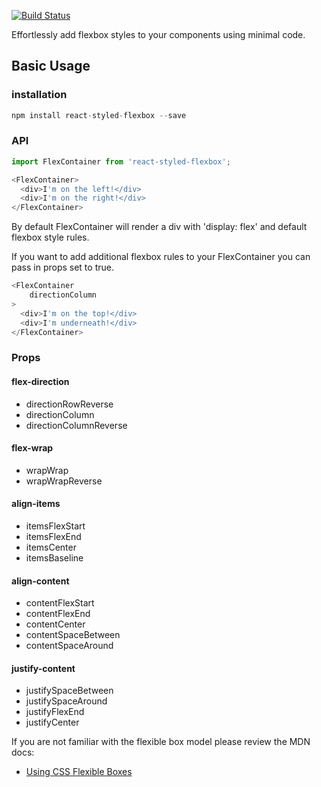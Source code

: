 [![Build Status](https://travis-ci.org/snikas/react-styled-flexbox.png?branch=master)](https://travis-ci.org/snikas/react-styled-flexbox)

Effortlessly add flexbox styles to your components using minimal code.

## Basic Usage
### installation
```javascript
npm install react-styled-flexbox --save
```

### API
```javascript
import FlexContainer from 'react-styled-flexbox';

<FlexContainer>
  <div>I'm on the left!</div>
  <div>I'm on the right!</div>
</FlexContainer>
```

By default FlexContainer will render a div with 'display: flex' and default flexbox style rules.

If you want to add additional flexbox rules to your FlexContainer you can pass in props set to true.

```javascript
<FlexContainer
	directionColumn
>
  <div>I'm on the top!</div>
  <div>I'm underneath!</div>
</FlexContainer>
```

### Props

#### flex-direction
 * directionRowReverse
 * directionColumn
 * directionColumnReverse
 
#### flex-wrap
 * wrapWrap
 * wrapWrapReverse

#### align-items
 * itemsFlexStart
 * itemsFlexEnd
 * itemsCenter
 * itemsBaseline

#### align-content
 * contentFlexStart
 * contentFlexEnd
 * contentCenter
 * contentSpaceBetween
 * contentSpaceAround

#### justify-content
 * justifySpaceBetween
 * justifySpaceAround
 * justifyFlexEnd
 * justifyCenter

If you are not familiar with the flexible box model please review the MDN docs:
* [Using CSS Flexible Boxes](https://developer.mozilla.org/en-US/docs/Web/CSS/CSS_Flexible_Box_Layout/Using_CSS_flexible_boxes)
